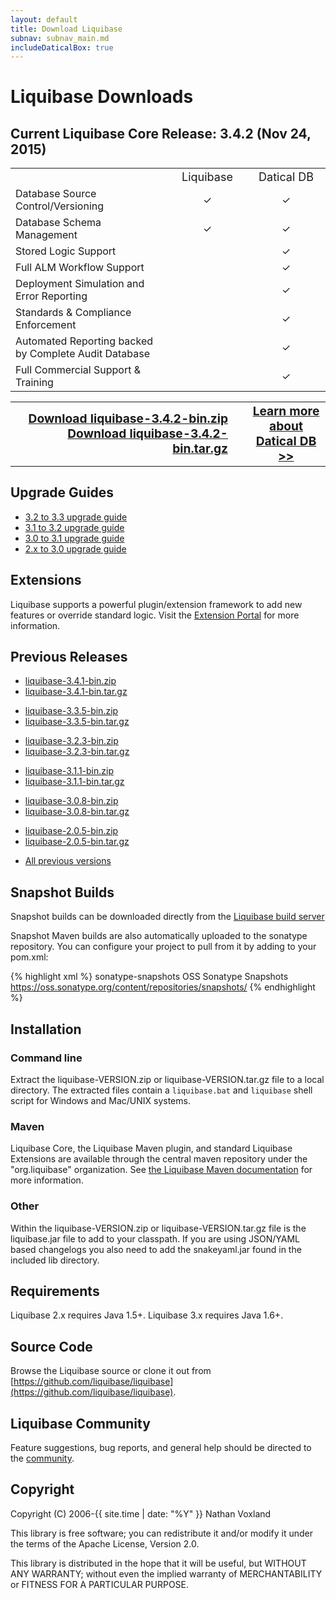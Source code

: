 ```yaml
---
layout: default
title: Download Liquibase
subnav: subnav_main.md
includeDaticalBox: true
---
```


# Liquibase Downloads #

## Current Liquibase Core Release: 3.4.2 (Nov 24, 2015) ##

<table style="width:100%" class="comparison-table">
<tr>
<td style="width:50%"></td>
<td style="width:25%; font-size: large"><center>Liquibase</center></td>
<td style="width:25%; font-size: large"><center>Datical DB</center></td>
</tr>
<tr>
<td style="width:50%">Database Source Control/Versioning</td>
<td style="width:25%"><center>✓</center></td>
<td style="width:25%"><center>✓</center></td>
</tr>
<tr>
<td style="width:50%">Database Schema Management</td>
<td style="width:25%"><center>✓</center></td>
<td style="width:25%"><center>✓</center></td>
</tr>
<tr>
<td style="width:50%">Stored Logic Support</td>
<td style="width:25%"> </td>
<td style="width:25%"><center>✓</center></td>
</tr>
<tr>
<td style="width:50%">Full ALM Workflow Support</td>
<td style="width:25%"> </td>
<td style="width:25%"><center>✓</center></td>
</tr>
<tr>
<td style="width:50%">Deployment Simulation and Error Reporting</td>
<td style="width:25%"> </td>
<td style="width:25%"><center>✓</center></td>
</tr>
<tr>
<td style="width:50%">Standards & Compliance Enforcement</td>
<td style="width:25%"> </td>
<td style="width:25%"><center>✓</center></td>
</tr>
<tr>
<td style="width:50%">Automated Reporting backed by Complete Audit Database</td>
<td style="width:25%"> </td>
<td style="width:25%"><center>✓</center></td>
</tr>
<tr>
<td style="width:50%">Full Commercial Support & Training</td>
<td style="width:25%"> </td>
<td style="width:25%"><center>✓</center></td>
</tr>
</table>
<table>
<tr>
<td style="width:75%; text-align: right; padding-right: 30px" colspan="2">
    <a href="https://github.com/liquibase/liquibase/releases/download/liquibase-parent-3.4.2/liquibase-3.4.2-bin.zip" style="font-weight: bold; font-size: larger" onclick="trackOutboundLink(this, 'Download 3.4.2', 'github.com'); return false;">Download liquibase-3.4.2-bin.zip</a><br>
    <a href="https://github.com/liquibase/liquibase/releases/download/liquibase-parent-3.4.2/liquibase-3.4.2-bin.tar.gz" style="font-weight: bold; font-size: larger" onclick="trackOutboundLink(this, 'Download 3.4.2', 'github.com'); return false;">Download liquibase-3.4.2-bin.tar.gz</a></td>
<td style="width:25%"><center><a href="http://www.datical.com/liquibase" target="_blank" style="font-weight: bold; font-size: larger" onClick="trackOutboundLink(this, 'Datical', 'Liquibase RFI'); return false;">Learn more about<br/>Datical DB >></a></center></td>
</tr>
</table>

## Upgrade Guides ##

<ul>
    <li><a href="../v3_3_upgrade.html">3.2 to 3.3 upgrade guide</a></li>
    <li><a href="../v3_2_upgrade.html">3.1 to 3.2 upgrade guide</a></li>
    <li><a href="../v3_1_upgrade.html">3.0 to 3.1 upgrade guide</a></li>
    <li><a href="../v3_upgrade.html">2.x to 3.0 upgrade guide</a></li>
</ul>

## Extensions ##

Liquibase supports a powerful plugin/extension framework to add new features or override standard logic. Visit the [Extension Portal](http://www.liquibase.org/extensions) for more information.

## Previous Releases ##

<ul>
    <li><a href="https://github.com/liquibase/liquibase/releases/download/liquibase-parent-3.4.1/liquibase-3.4.1-bin.zip" onclick="trackOutboundLink(this, 'Download 3.4.1', 'github.com'); return false;">liquibase-3.4.1-bin.zip</a></li>
    <li><a href="https://github.com/liquibase/liquibase/releases/download/liquibase-parent-3.4.1/liquibase-3.4.1-bin.tar.gz" onclick="trackOutboundLink(this, 'Download 3.4.1', 'github.com'); return false;">liquibase-3.4.1-bin.tar.gz</a></li>
</ul>

<ul>
    <li><a href="https://github.com/liquibase/liquibase/releases/download/liquibase-parent-3.3.5/liquibase-3.3.5-bin.zip" onclick="trackOutboundLink(this, 'Download 3.3.5', 'github.com'); return false;">liquibase-3.3.5-bin.zip</a></li>
    <li><a href="https://github.com/liquibase/liquibase/releases/download/liquibase-parent-3.3.5/liquibase-3.3.5-bin.tar.gz" onclick="trackOutboundLink(this, 'Download 3.3.5', 'github.com'); return false;">liquibase-3.3.5-bin.tar.gz</a></li>
</ul>
<ul>
    <li><a href="https://github.com/liquibase/liquibase/releases/download/liquibase-parent-3.2.3/liquibase-3.2.3-bin.zip" onclick="trackOutboundLink(this, 'Download 3.2.3', 'github.com'); return false;">liquibase-3.2.3-bin.zip</a></li>
    <li><a href="https://github.com/liquibase/liquibase/releases/download/liquibase-parent-3.2.3/liquibase-3.2.3-bin.tar.gz" onclick="trackOutboundLink(this, 'Download 3.2.3', 'github.com'); return false;">liquibase-3.2.3-bin.tar.gz</a></li>
</ul>
<ul>
    <li><a href="https://github.com/liquibase/liquibase/releases/download/liquibase-parent-3.1.1/liquibase-3.1.1-bin.zip" onclick="trackOutboundLink(this, 'Download 3.1.1', 'github.com'); return false;">liquibase-3.1.1-bin.zip</a></li>
    <li><a href="https://github.com/liquibase/liquibase/releases/download/liquibase-parent-3.1.1/liquibase-3.1.1-bin.tar.gz" onclick="trackOutboundLink(this, 'Download 3.1.1', 'github.com'); return false;">liquibase-3.1.1-bin.tar.gz</a></li>
</ul>
<ul>
<li><a href="https://github.com/liquibase/liquibase/releases/download/liquibase-parent-3.0.8/liquibase-3.0.8-bin.zip" onclick="trackOutboundLink(this, 'Download 3.0.8', 'github.com'); return false;">liquibase-3.0.8-bin.zip</a></li>
<li><a href="https://github.com/liquibase/liquibase/releases/download/liquibase-parent-3.0.8/liquibase-3.0.8-bin.tar.gz" onclick="trackOutboundLink(this, 'Download 3.0.8', 'github.com'); return false;">liquibase-3.0.8-bin.tar.gz</a></li>
</ul>
<ul>
<li><a href="https://github.com/liquibase/liquibase/releases/download/liquibase-parent-2.0.5/liquibase-2.0.5-bin.zip" onclick="trackOutboundLink(this, 'Download 2.0.5', 'github.com'); return false;">liquibase-2.0.5-bin.zip</a></li>
<li><a href="https://github.com/liquibase/liquibase/releases/download/liquibase-parent-2.0.5/liquibase-2.0.5-bin.tar.gz" onclick="trackOutboundLink(this, 'Download 2.0.5', 'github.com'); return false;">liquibase-2.0.5-bin.tar.gz</a></li>
</ul>
<ul>
<li><a href="https://github.com/liquibase/liquibase/releases" onclick="trackOutboundLink(this, 'View All Versions', 'github.com'); return false;">All previous versions</a></li>
</ul>

## Snapshot Builds ##

Snapshot builds can be downloaded directly from the <a href="https://liquibase.jira.com/builds/browse/CORE-LB" onclick="trackOutboundLink(this, 'Download Snapshot', 'liquibase.jira.com'); return false;">Liquibase build server</a>
 
Snapshot Maven builds are also automatically uploaded to the sonatype repository. You can configure your project to pull from it by adding to your pom.xml:
  
{% highlight xml %}
<repositories>
    <repository>
        <id>sonatype-snapshots</id>
        <name>OSS Sonatype Snapshots</name>
        <url>https://oss.sonatype.org/content/repositories/snapshots/</url>
    </repository>
</repositories>
{% endhighlight %}

## Installation ##

### Command line ###

Extract the liquibase-VERSION.zip or liquibase-VERSION.tar.gz file to a local directory. The extracted files contain a `liquibase.bat` and `liquibase` shell script for Windows and Mac/UNIX systems.

### Maven ###

Liquibase Core, the Liquibase Maven plugin, and standard Liquibase Extensions are available through the central maven repository under the "org.liquibase" organization. See <a href="../documentation/maven/index.html">the Liquibase Maven documentation</a> for more information.

### Other ### 

Within the liquibase-VERSION.zip or liquibase-VERSION.tar.gz file is the liquibase.jar file to add to your classpath. If you are using JSON/YAML based changelogs you also need to add the snakeyaml.jar found in the included lib directory.

## Requirements ##

Liquibase 2.x requires Java 1.5+. Liquibase 3.x requires Java 1.6+.

## Source Code ##

Browse the Liquibase source or clone it out from [https://github.com/liquibase/liquibase](https://github.com/liquibase/liquibase).

## Liquibase Community ##

Feature suggestions, bug reports, and general help should be directed to the [community](../community/index.html).

## Copyright ##
Copyright (C) 2006-{{ site.time | date: "%Y" }}  Nathan Voxland

This library is free software; you can redistribute it and/or modify it under the terms of the Apache License, Version 2.0.

This library is distributed in the hope that it will be useful, but WITHOUT ANY WARRANTY; without even the implied warranty of MERCHANTABILITY or FITNESS FOR A PARTICULAR PURPOSE.